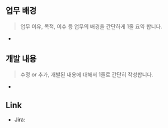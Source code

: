 ## 업무 배경

> 업무 이유, 목적, 이슈 등 업무의 배경을 간단하게 1줄 요약 합니다.

- 

## 개발 내용

> 수정 or 추가, 개발된 내용에 대해서 1줄로 간단히 작성합니다.

- 

## Link

- Jira: 